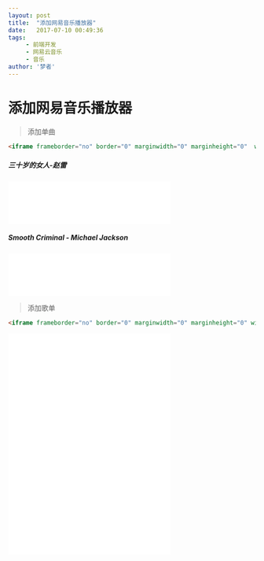 ```yaml
---
layout: post
title:  "添加网易音乐播放器"
date:   2017-07-10 00:49:36
tags:
     - 前端开发
     - 网易云音乐
     - 音乐
author: '梦者'
---
```

# 添加网易音乐播放器

> 添加单曲

```html
<iframe frameborder="no" border="0" marginwidth="0" marginheight="0"  width="330" height="86" src="//music.163.com/outchain/player?type=2&id=29567191&auto=0&height=66"></iframe>
```

##### 三十岁的女人-赵雷

<iframe frameborder="no" border="0" marginwidth="0" marginheight="0"  width="330" height="86" src="//music.163.com/outchain/player?type=2&id=29567191&auto=0&height=66"></iframe>



##### Smooth Criminal - Michael Jackson

<iframe frameborder="no" border="0" marginwidth="0" marginheight="0" width=330 height=86 src="//music.163.com/outchain/player?type=2&id=1697617&auto=0&height=66"></iframe>

> 添加歌单

```html
<iframe frameborder="no" border="0" marginwidth="0" marginheight="0" width="330" height="450" src="//music.163.com/outchain/player?type=0&id=159689015&auto=0&height=430"></iframe>
```

<iframe frameborder="no" border="0" marginwidth="0" marginheight="0" width="330" height="450" src="//music.163.com/outchain/player?type=0&id=159689015&auto=0&height=430"></iframe>

